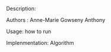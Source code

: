 Description:



Authors :
Anne-Marie
Gowseny
Anthony

Usage: how to run



Implenmentation: Algorithm